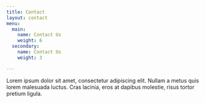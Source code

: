 ```yaml
---
title: Contact
layout: contact
menu:
  main:
    name: Contact Us
    weight: 6
  secondary:
    name: Contact Us
    weight: 3

---
```

Lorem ipsum dolor sit amet, consectetur adipiscing elit. Nullam a metus quis lorem malesuada luctus. Cras lacinia, eros at dapibus molestie, risus tortor pretium ligula.
